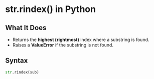 # str.rindex() in Python

## What It Does
- Returns the **highest (rightmost)** index where a substring is found.
- Raises a **ValueError** if the substring is not found.

## Syntax
```python
str.rindex(sub)
